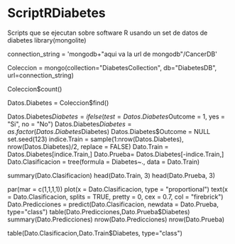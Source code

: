 # ScriptRDiabetes
Scripts que se ejecutan sobre software R usando un set de datos de diabetes
library(mongolite)

connection_string = 'mongodb+"aqui va la url de mongodb"/CancerDB'

Coleccion = mongo(collection="DiabetesCollection", db="DiabetesDB", url=connection_string)

Coleccion$count()

Datos.Diabetes = Coleccion$find()

Datos.Diabetes$Diabetes =ifelse(test = Datos.Diabetes$Outcome = 1, yes = "Si", no = "No")
Datos.Diabetes$Diabetes = as.factor(Datos.Diabetes$Diabetes)
Datos.Diabetes$Outcome = NULL
set.seed(123)
indice.Train = sample(1:nrow(Datos.Diabetes), nrow(Datos.Diabetes)/2, replace = FALSE)
Dato.Train = Datos.Diabetes[indice.Train,]
Dato.Prueba= Datos.Diabetes[-indice.Train,]
Dato.Clasificacion = tree(formula = Diabetes~., data = Dato.Train)

summary(Dato.Clasificacion)
head(Dato.Train, 3)
head(Dato.Prueba, 3)

par(mar = c(1,1,1,1))
plot(x = Dato.Clasificacion, type = "proportional")
text(x = Dato.Clasificacion, splits = TRUE, pretty = 0, cex = 0.7, col = "firebrick")
Dato.Predicciones = predict(Dato.Clasificacion, newdata = Dato.Prueba, type="class")
table(Dato.Predicciones,Dato.Prueba$Diabetes)
summary(Dato.Predicciones)
nrow(Dato.Predicciones)
nrow(Dato.Prueba)

table(Dato.Clasificacion,Dato.Train$Diabetes, type="class")
